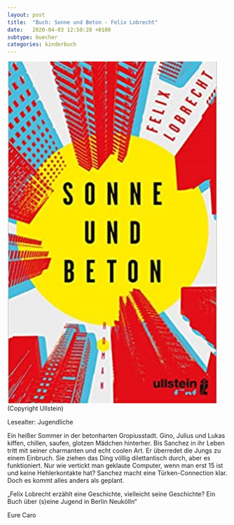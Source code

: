 ```yaml
---
layout: post
title:  "Buch: Sonne und Beton - Felix Lobrecht"
date:   2020-04-03 12:50:28 +0100
subtype: buecher
categories: kinderbuch
---
```


![Bild - Sonne und Beton](/images/Sonne_und_Beton.png)
(Copyright Ullstein)

Lesealter: Jugendliche

Ein heißer Sommer in der betonharten Gropiusstadt. Gino, Julius und Lukas
kiffen, chillen, saufen, glotzen Mädchen hinterher. Bis Sanchez in ihr Leben
tritt mit seiner charmanten und echt coolen Art. Er überredet die Jungs zu
einem Einbruch. Sie ziehen das Ding völlig dilettantisch durch, aber es
funktioniert. Nur wie vertickt man geklaute Computer, wenn man erst 15 ist
und keine Hehlerkontakte hat? Sanchez macht eine Türken-Connection klar.
Doch es kommt alles anders als geplant.


„Felix Lobrecht erzählt eine Geschichte, vielleicht seine Geschichte? Ein
Buch über (s)eine Jugend in Berlin Neukölln“

Eure Caro